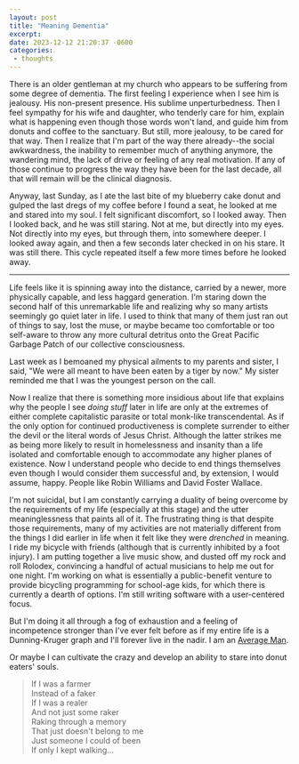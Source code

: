 ```yaml
---
layout: post
title: "Meaning Dementia"
excerpt: 
date: 2023-12-12 21:20:37 -0600
categories: 
 - thoughts
---
```


There is an older gentleman at my church who appears to be suffering from some degree of dementia. The first feeling I experience when I see him is jealousy. His non-present presence. His sublime unperturbedness. Then I feel sympathy for his wife and daughter, who tenderly care for him, explain what is happening even though those words won't land, and guide him from donuts and coffee to the sanctuary. But still, more jealousy, to be cared for that way. Then I realize that I'm part of the way there already--the social awkwardness, the inability to remember much of anything anymore, the wandering mind, the lack of drive or feeling of any real motivation. If any of those continue to progress the way they have been for the last decade, all that will remain will be the clinical diagnosis.

Anyway, last Sunday, as I ate the last bite of my blueberry cake donut and gulped the last dregs of my coffee before I found a seat, he looked at me and stared into my soul. I felt significant discomfort, so I looked away. Then I looked back, and he was still staring. Not at me, but directly into my eyes. Not directly into my eyes, but through them, into somewhere deeper. I looked away again, and then a few seconds later checked in on his stare. It was still there. This cycle repeated itself a few more times before he looked away.

---

Life feels like it is spinning away into the distance, carried by a newer, more physically capable, and less haggard generation. I'm staring down the second half of this unremarkable life and realizing why so many artists seemingly go quiet later in life. I used to think that many of them just ran out of things to say, lost the muse, or maybe became too comfortable or too self-aware to throw any more cultural detritus onto the Great Pacific Garbage Patch of our collective consciousness.

Last week as I bemoaned my physical ailments to my parents and sister, I said, "We were all meant to have been eaten by a tiger by now." My sister reminded me that I was the youngest person on the call.

Now I realize that there is something more insidious about life that explains why the people I see _doing stuff_ later in life are only at the extremes of either complete capitalistic parasite or total monk-like transcendental. As if the only option for continued productiveness is complete surrender to either the devil or the literal words of Jesus Christ. Although the latter strikes me as being more likely to result in homelessness and insanity than a life isolated and comfortable enough to accommodate any higher planes of existence.
Now I understand people who decide to end things themselves even though I would consider them successful and, by extension, I would assume, happy. People like Robin Williams and David Foster Wallace.

I'm not suicidal, but I am constantly carrying a duality of being overcome by the requirements of my life (especially at this stage) and the utter meaninglessness that paints all of it. The frustrating thing is that despite those requirements, many of my activities are not materially different from the things I did earlier in life when it felt like they were _drenched_ in meaning. I ride my bicycle with friends (although that is currently inhibited by a foot injury). I am putting together a live music show, and dusted off my rock and roll Rolodex, convincing a handful of actual musicians to help me out for one night. I'm working on what is essentially a public-benefit venture to provide bicycling programming for school-age kids, for which there is currently a dearth of options. I'm still writing software with a user-centered focus.

But I'm doing it all through a fog of exhaustion and a feeling of incompetence stronger than I've ever felt before as if my entire life is a Dunning-Kruger graph and I'll forever live in the nadir. I am an [Average Man](https://youtu.be/aQ0n-rR0kOA).

Or maybe I can cultivate the crazy and develop an ability to stare into donut eaters' souls.

> If I was a farmer  
> Instead of a faker  
> If I was a realer  
> And not just some raker  
> Raking through a memory  
> That just doesn't belong to me  
> Just someone I could of been  
> If only I kept walking...

